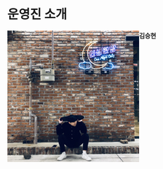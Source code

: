 # 운영진 소개





<div>
	<a href=".\WHOTHAT\KimSeungHyun.md"  target = "_blank">
		<img src=".\IMAGE\KimSeungHyun.jpg" style="float: left; width : 300px;" />
	</a>
</div>















####                                             

####                                              김승현

